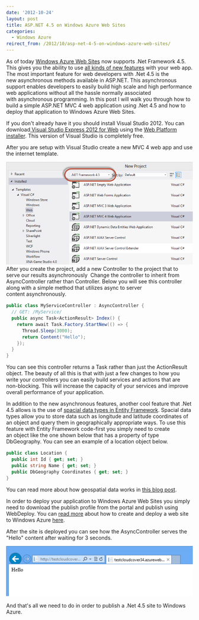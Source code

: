 ```yaml
---
date: '2012-10-24'
layout: post
title: ASP.NET 4.5 on Windows Azure Web Sites
categories:
  - Windows Azure
reirect_from: /2012/10/asp-net-4-5-on-windows-azure-web-sites/
---
```


As of today [Windows Azure Web Sites](https://www.windowsazure.com/en-us/home/scenarios/web-sites/) now supports .Net Framework 4.5. This gives you the ability to use [all kinds of new features](http://msdn.microsoft.com/en-us/library/vstudio/hh420390.aspx#whatsnew_feature) with your web app. The most important feature for web developers with .Net 4.5 is the new asynchronous methods available in ASP.NET. This asynchronous support enables developers to easily build high scale and high performance web applications without all the hassle normally associated with asynchronous programming. In this post I will walk you through how to build a simple ASP.NET MVC 4 web application using .Net 4.5 and how to deploy that application to Windows Azure Web Sites.

If you don't already have it you should install Visual Studio 2012. You can download[ Visual Studio Express 2012 for Web](http://msdn.microsoft.com/en-us/library/dd537667(v=VS.110)) using the [Web Platform installer](http://www.microsoft.com/web/downloads/platform.aspx). This version of Visual Studio is completely free.

After you are setup with Visual Studio create a new MVC 4 web app and use the internet template.

[![](/images/2012/10/newproject.png)](/images/2012/10/newproject.png)
After you create the project, add a new Controller to the project that to serve our results asynchronously  Change the controller to inherit from AsyncController rather than Controller. Below you will see this controller along with a simple method that utilizes async to server content asynchronously.

```cs
public class MyServiceController : AsyncController {
  // GET: /MyService/
  public async Task<ActionResult> Index() {
    return await Task.Factory.StartNew(() => {
      Thread.Sleep(3000);
      return Content("Hello");
    });
  }
}
```

You can see this controller returns a Task<ActionResult> rather than just the ActionResult object. The beauty of all this is that with just a few changes to how you write your controllers you can easily build services and actions that are non-blocking. This will increase the capacity of your services and improve overall performance of your application.

In addition to the new asynchronous features, another cool feature that .Net 4.5 allows is the use of [spacial data types in Entity Framework](http://msdn.microsoft.com/en-us/data/hh859721). Spacial data types allow you to store data such as longitude and latitude coordinates of an object and query them in geographically appropriate ways. To use this feature with Entity Framework code-first you simply need to create an object like the one shown below that has a property of type DbGeography. You can see an example of a location object below.

```cs
public class Location {
  public int Id { get; set; }
  public string Name { get; set; }
  public DbGeography Coordinates { get; set; }
}
```

You can read more about how geospatial data works in [this blog post](http://dotnetdevdude.com/Blog/2012/01/23/EntityFrameworkCodeFirstSpatialData.aspx).

In order to deploy your application to Windows Azure Web Sites you simply need to download the publish profile from the portal and publish using WebDeploy. You can [read more](https://www.windowsazure.com/en-us/develop/net/tutorials/web-site-with-sql-database/) about how to create and deploy a web site to Windows Azure [here](https://www.windowsazure.com/en-us/develop/net/tutorials/web-site-with-sql-database/).

After the site is deployed you can see how the AsyncController serves the "Hello" content after waiting for 3 seconds.

[![](/images/2012/10/hello.png)](/images/2012/10/hello.png)

And that's all we need to do in order to publish a .Net 4.5 site to Windows Azure.

